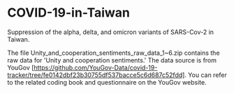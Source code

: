 # COVID-19-in-Taiwan
Suppression of the alpha, delta, and omicron variants of SARS-Cov-2 in Taiwan. 

The file Unity_and_cooperation_sentiments_raw_data_1~6.zip contains the raw data for 'Unity and cooperation sentiments.' The data source is from YouGov [https://github.com/YouGov-Data/covid-19-tracker/tree/fe0142dbf23b30755df537bacce5c6d687c52fdd]. You can refer to the related coding book and questionnaire on the YouGov website.
